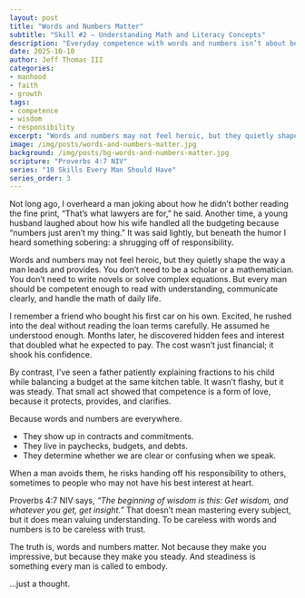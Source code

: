 ```yaml
---
layout: post
title: "Words and Numbers Matter"
subtitle: "Skill #2 – Understanding Math and Literacy Concepts"
description: "Everyday competence with words and numbers isn’t about being impressive, it’s about being steady, trustworthy, and prepared to lead well."
date: 2025-10-10
author: Jeff Thomas III
categories:  
- manhood  
- faith  
- growth
tags:  
- competence  
- wisdom  
- responsibility  
excerpt: "Words and numbers may not feel heroic, but they quietly shape the way a man leads and provides."
image: /img/posts/words-and-numbers-matter.jpg
background: /img/posts/bg-words-and-numbers-matter.jpg
scripture: "Proverbs 4:7 NIV"
series: "10 Skills Every Man Should Have"
series_order: 3
---
```


Not long ago, I overheard a man joking about how he didn’t bother reading the fine print, “That’s what lawyers are for,” he said. Another time, a young husband laughed about how his wife handled all the budgeting because “numbers just aren’t my thing.” It was said lightly, but beneath the humor I heard something sobering: a shrugging off of responsibility.  

Words and numbers may not feel heroic, but they quietly shape the way a man leads and provides. You don’t need to be a scholar or a mathematician. You don’t need to write novels or solve complex equations. But every man should be competent enough to read with understanding, communicate clearly, and handle the math of daily life.  

I remember a friend who bought his first car on his own. Excited, he rushed into the deal without reading the loan terms carefully. He assumed he understood enough. Months later, he discovered hidden fees and interest that doubled what he expected to pay. The cost wasn’t just financial; it shook his confidence.  

By contrast, I’ve seen a father patiently explaining fractions to his child while balancing a budget at the same kitchen table. It wasn’t flashy, but it was steady. That small act showed that competence is a form of love, because it protects, provides, and clarifies.  

Because words and numbers are everywhere.  
- They show up in contracts and commitments.  
- They live in paychecks, budgets, and debts.  
- They determine whether we are clear or confusing when we speak.  

When a man avoids them, he risks handing off his responsibility to others, sometimes to people who may not have his best interest at heart.  

Proverbs 4:7 NIV says, *“The beginning of wisdom is this: Get wisdom, and whatever you get, get insight.”* That doesn’t mean mastering every subject, but it does mean valuing understanding. To be careless with words and numbers is to be careless with trust.  

The truth is, words and numbers matter. Not because they make you impressive, but because they make you steady. And steadiness is something every man is called to embody.  

…just a thought.  